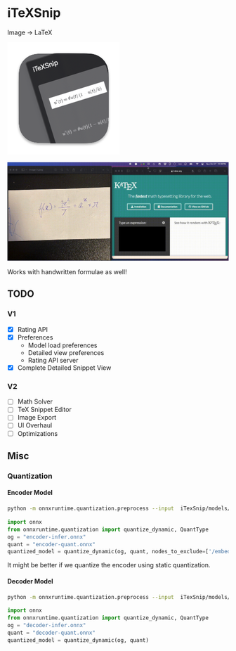 # iTeXSnip

Image -> LaTeX

![iTeXSnip App Icon](./iTexSnip/Assets.xcassets/AppIcon.appiconset/icon_256x256.png)

![Demo GIF](./demo.gif)

Works with handwritten formulae as well!

## TODO

### V1

- [x] Rating API
- [x] Preferences
    - Model load preferences
    - Detailed view preferences
    - Rating API server
- [x] Complete Detailed Snippet View

### V2
- [ ] Math Solver
- [ ] TeX Snippet Editor
- [ ] Image Export
- [ ] UI Overhaul
- [ ] Optimizations

## Misc

### Quantization

#### Encoder Model

```bash
python -m onnxruntime.quantization.preprocess --input  iTexSnip/models/encoder_model.onnx --output  encoder-infer.onnx
```

```python
import onnx
from onnxruntime.quantization import quantize_dynamic, QuantType
og = "encoder-infer.onnx"
quant = "encoder-quant.onnx"
quantized_model = quantize_dynamic(og, quant, nodes_to_exclude=['/embeddings/patch_embeddings/projection/Conv'])
```

It might be better if we quantize the encoder using static quantization.

#### Decoder Model

```bash
python -m onnxruntime.quantization.preprocess --input  iTexSnip/models/decoder_model.onnx --output  decoder-infer.onnx
```

```python
import onnx
from onnxruntime.quantization import quantize_dynamic, QuantType
og = "decoder-infer.onnx"
quant = "decoder-quant.onnx"
quantized_model = quantize_dynamic(og, quant)
```
